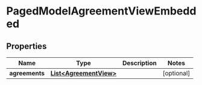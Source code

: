 

# PagedModelAgreementViewEmbedded


## Properties

| Name | Type | Description | Notes |
|------------ | ------------- | ------------- | -------------|
|**agreements** | [**List&lt;AgreementView&gt;**](AgreementView.md) |  |  [optional] |



